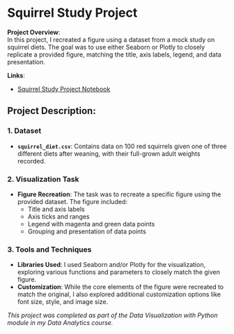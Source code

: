 # Squirrel Study Project

**Project Overview**:  
In this project, I recreated a figure using a dataset from a mock study on squirrel diets. The goal was to use either Seaborn or Plotly to closely replicate a provided figure, matching the title, axis labels, legend, and data presentation.

**Links**:  
- [Squirrel Study Project Notebook](./Squirrel%20Study%20Project.ipynb)

## Project Description:

### 1. Dataset
- **`squirrel_diet.csv`**: Contains data on 100 red squirrels given one of three different diets after weaning, with their full-grown adult weights recorded.

### 2. Visualization Task
- **Figure Recreation**: The task was to recreate a specific figure using the provided dataset. The figure included:
  - Title and axis labels
  - Axis ticks and ranges
  - Legend with magenta and green data points
  - Grouping and presentation of data points
  
### 3. Tools and Techniques
- **Libraries Used**: I used Seaborn and/or Plotly for the visualization, exploring various functions and parameters to closely match the given figure.
- **Customization**: While the core elements of the figure were recreated to match the original, I also explored additional customization options like font size, style, and image size.

*This project was completed as part of the Data Visualization with Python module in my Data Analytics course.*
